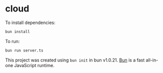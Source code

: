 # cloud

To install dependencies:

```bash
bun install
```

To run:

```bash
bun run server.ts
```

This project was created using `bun init` in bun v1.0.21. [Bun](https://bun.sh) is a fast all-in-one JavaScript runtime.
